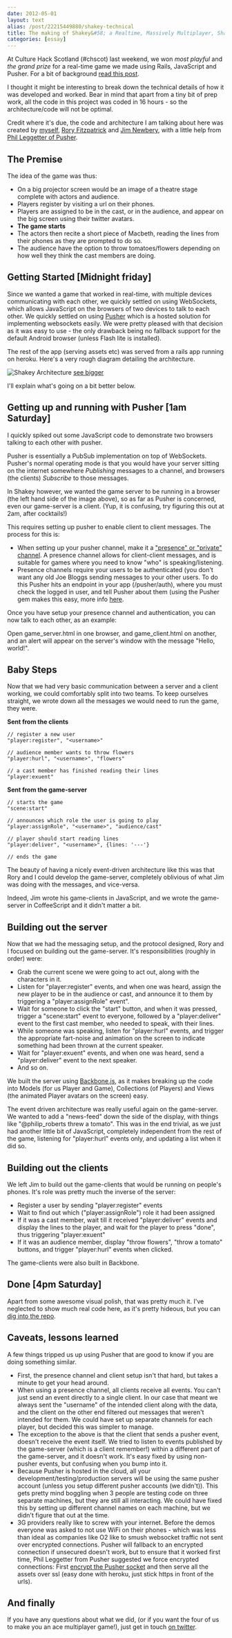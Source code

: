```yaml
---
date: 2012-05-01
layout: text
alias: /post/22215449880/shakey-technical
title: The making of Shakey&#58; a Realtime, Massively Multiplayer, Shakespearean parlour game
categories: [essay]
---
```


At Culture Hack Scotland (#chscot) last weekend, we won _most playful_ and _the grand prize_ for a real-time game we made using Rails, JavaScript and Pusher. For a bit of background [read this post](http://blog.latentflip.com/post/22047287999/chscot2012).

I thought it might be interesting to break down the technical details of how it was developed and worked. Bear in mind that apart from a tiny bit of prep work, all the code in this project was coded in 16 hours - so the architecture/code will not be optimal.

Credit where it's due, the code and architecture I am talking about here was created by [myself](http://twitter.com/philip_roberts), [Rory Fitzpatrick](http://twitter.com/roryf) and [Jim Newbery](http://twitter.com/froots101), with a little help from [Phil Leggetter of Pusher](http://twitter.com/leggetter).


## The Premise

The idea of the game was thus:

* On a big projector screen would be an image of a theatre stage complete with actors and audience.
* Players register by visiting a url on their phones.
* Players are assigned to be in the cast, or in the audience, and appear on the big screen using their twitter avatars.
* __The game starts__
* The actors then recite a short piece of Macbeth, reading the lines from their phones as they are prompted to do so.
* The audience have the option to throw tomatoes/flowers depending on how well they think the cast members are doing.

## Getting Started [Midnight friday]

Since we wanted a game that worked in real-time, with multiple devices communicating with each other, we quickly settled on using WebSockets, which allows JavaScript on the browsers of two devices to talk to each other. We quickly settled on using [Pusher](http://pusher.com/) which is a hosted solution for implementing websockets easily. We were pretty pleased with that decision as it was easy to use - the only drawback being no fallback support for the default Android browser (unless Flash lite is installed).

<!-- more -->

The rest of the app (serving assets etc) was served from a rails app running on heroku. Here's a very rough diagram detailing the architecture.

![Shakey Architecture](/images/shakeyarch.jpg) [see bigger](/images/shakeyarch.jpg)

I'll explain what's going on a bit better below.

## Getting up and running with Pusher [1am Saturday]

I quickly spiked out some JavaScript code to demonstrate two browsers talking to each other with pusher.

Pusher is essentially a PubSub implementation on top of WebSockets. Pusher's normal operating mode is that you would have your server sitting on the internet somewhere _Publishing_ messages to a channel, and browsers (the clients) _Subscribe_ to those messages.

In Shakey however, we wanted the game server to be running in a browser (the left hand side of the image above), so as far as Pusher is concerned, even our game-server is a client. (Yup, it is confusing, try figuring this out at 2am, after cocktails!)

This requires setting up pusher to enable client to client messages. The process for this is:

* When setting up your pusher channel, make it a ["presence" or "private" channel](http://pusher.com/docs/client_api_guide/client_presence_channels). A presence channel allows for client-client messages, and is suitable for games where you need to know "who" is speaking/listening.
* Presence channels require your users to be authenticated (you don't want any old Joe Bloggs sending messages to your other users. To do this Pusher hits an endpoint in your app (/pusher/auth), where you must check the logged in user, and tell Pusher about them (using the Pusher gem makes this easy, more info [here](http://pusher.com/docs/authenticating_users).

Once you have setup your presence channel and authentication, you can now talk to each other, as an example:

<div class="gist" data-gist="2571207"></div>

Open game_server.html in one browser, and game_client.html on another, and an alert will appear on the server's window with the message "Hello, world!".

## Baby Steps

Now that we had very basic communication between a server and a client working, we could comfortably split into two teams. To keep ourselves straight, we wrote down all the messages we would need to run the game, they were. 

__Sent from the clients__

    // register a new user
    "player:register", "<username>" 
  
    // audience member wants to throw flowers
    "player:hurl", "<username>", "flowers" 
  
    // a cast member has finished reading their lines
    "player:exuent" 

__Sent from the game-server__

    // starts the game
    "scene:start" 
    
    // announces which role the user is going to play
    "player:assignRole", "<username>", "audience/cast" 

    // player should start reading lines
    "player:deliver", "<username>", {lines: '---'} 
    
    // ends the game
 
The beauty of having a nicely event-driven architecture like this was that Rory and I could develop the game-server, completely oblivious of what Jim was doing with the messages, and vice-versa.

Indeed, Jim wrote his game-clients in JavaScript, and we wrote the game-server in CoffeeScript and it didn't matter a bit.

## Building out the server

Now that we had the messaging setup, and the protocol designed, Rory and I focused on building out the game-server. It's responsibilities (roughly in order) were:

* Grab the current scene we were going to act out, along with the characters in it.
* Listen for "player:register" events, and when one was heard, assign the new player to be in the audience or cast, and announce it to them by triggering a "player:assignRole" event".
* Wait for someone to click the "start" button, and when it was pressed, trigger a "scene:start" event to everyone, followed by a "player:deliver" event to the first cast member, who needed to speak, with their lines.
* While someone was speaking, listen for "player:hurl" events, and trigger the appropriate fart-noise and animation on the screen to indicate something had been thrown at the current speaker.
* Wait for "player:exuent" events, and when one was heard, send a "player:deliver" event to the next speaker.
* And so on.

We built the server using [Backbone.js](http://documentcloud.github.com/backbone/), as it makes breaking up the code into Models (for us Player and Game), Collections (of Players) and Views (the animated Player avatars on the screen) easy.

The event driven architecture was really useful again on the game-server. We wanted to add a "news-feed" down the side of the display, with things like "@philip_roberts threw a tomato". This was in the end trivial, as we just had another little bit of JavaScript, completely independent from the rest of the game, listening for "player:hurl" events only, and updating a list when it did so.

## Building out the clients

We left Jim to build out the game-clients that would be running on people's phones. It's role was pretty much the inverse of the server:

* Register a user by sending "player:register" events
* Wait to find out which ("player:assignRole") role it had been assigned
* If it was a cast member, wait till it received "player:deliver" events and display the lines to the player, and wait for the player to press "done", thus triggering "player:exuent"
* If it was an audience member, display "throw flowers", "throw a tomato" buttons, and trigger "player:hurl" events when clicked.

The game-clients were also built in Backbone.

## Done [4pm Saturday]

Apart from some awesome visual polish, that was pretty much it. I've neglected to show much real code here, as it's pretty hideous, but you can [dig into the repo](https://github.com/froots/scottish-play/tree/master/app/assets/javascripts).


## Caveats, lessons learned

A few things tripped us up using Pusher that are good to know if you are doing something similar.

* First, the presence channel and client setup isn't that hard, but takes a minute to get your head around.
* When using a presence channel, all clients receive all events. You can't just send an event directly to a single client. In our case that meant we always sent the "username" of the intended client along with the data, and the client on the other end filtered out messages that weren't intended for them. We could have set up separate channels for each player, but decided this was simpler to manage.
* The exception to the above is that the client that sends a pusher event, doesn't receive the event itself. We tried to listen to events published by the game-server (which is a client remember!) within a different part of the game-server, and it doesn't work. It's easy fixed by using non-pusher events, but confusing when you bump into it.
* Because Pusher is hosted in the cloud, all your development/testing/production servers will be using the same pusher account (unless you setup different pusher accounts (we didn't)). This gets pretty mind boggling when 3 people are testing code on three separate machines, but they are still all interacting. We could have fixed this by setting up different channel names on each machine, but we didn't figure that out at the time.
* 3G providers really like to screw with your internet. Before the demos everyone was asked to not use WiFi on their phones - which was less than ideal as companies like O2 like to smush websocket traffic not sent over encrypted connections. Pusher will fallback to an encrypted connection if unsecured doesn't work, but to ensure that it worked first time, Phil Leggetter from Pusher suggested we force encrypted connections: First [encrypt the Pusher socket](http://blog.pusher.com/2010/11/5/end-to-end-encryption) and then serve all the assets over ssl (easy done with heroku, just stick https in front of the urls).

    
## And finally

If you have any questions about what we did, (or if you want the four of us to make you an ace multiplayer game!), just get in touch [on twitter](https://twitter.com/philip_roberts). 

